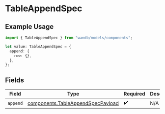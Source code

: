# TableAppendSpec

## Example Usage

```typescript
import { TableAppendSpec } from "wandb/models/components";

let value: TableAppendSpec = {
  append: {
    row: {},
  },
};
```

## Fields

| Field                                                                                  | Type                                                                                   | Required                                                                               | Description                                                                            |
| -------------------------------------------------------------------------------------- | -------------------------------------------------------------------------------------- | -------------------------------------------------------------------------------------- | -------------------------------------------------------------------------------------- |
| `append`                                                                               | [components.TableAppendSpecPayload](../../models/components/tableappendspecpayload.md) | :heavy_check_mark:                                                                     | N/A                                                                                    |